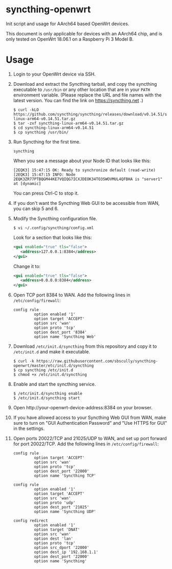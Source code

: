 # syncthing-openwrt
Init script and usage for AArch64 based OpenWrt devices.

This document is only applicable for devices with an AArch64 chip, and is only
tested on OpenWrt 18.06.1 on a Raspberry Pi 3 Model B.

Usage
=====

1. Login to your OpenWrt device via SSH.

2. Download and extract the Syncthing tarball, and copy the syncthing
   executable to `/usr/bin` or any other location that are in your `PATH`
   environment variable. (Please replace the URL and file names with the
   latest version. You can find the link on https://syncthing.net .)
   ```shell
   $ curl -kLO https://github.com/syncthing/syncthing/releases/download/v0.14.51/syncthing-linux-arm64-v0.14.51.tar.gz
   $ tar -zxf syncthing-linux-arm64-v0.14.51.tar.gz
   $ cd syncthing-linux-arm64-v0.14.51
   $ cp syncthing /usr/bin/
   ```

3. Run Syncthing for the first time.
   ```shell
   syncthing
   ```
   When you see a message about your Node ID that looks like this:
   ```
   [2EQK3] 15:47:15 OK: Ready to synchronize default (read-write)
   [2EQK3] 15:47:15 INFO: Node 2EQK3ZR77PTBQGM44KE7VQIQG7ICXJDEOK34TO3SWOVMUL4QFBHA is "server1" at [dynamic]
   ```
   You can press Ctrl-C to stop it.

4. If you don't want the Syncthing Web GUI to be accessible from WAN, you can
   skip 5 and 6.

5. Modify the Syncthing configuration file.
   ```shell
   $ vi ~/.config/syncthing/config.xml
   ```
   Look for a section that looks like this:
   ```xml
   <gui enabled="true" tls="false">
      <address>127.0.0.1:8384</address>
   </gui>
   ```
   Change it to:
   ```xml
   <gui enabled="true" tls="false">
      <address>0.0.0.0:8384</address>
   </gui>
   ```

6. Open TCP port 8384 to WAN. Add the following lines in
   `/etc/config/firewall`:
   ```
   config rule
            option enabled '1'
            option target 'ACCEPT'
            option src 'wan'
            option proto 'tcp'
            option dest_port '8384'
            option name 'Syncthing Web'
   ```

7. Download `/etc/init.d/syncthing` from this repository and copy it to
   `/etc/init.d` and make it executable.
   ```shell
   $ curl -k https://raw.githubusercontent.com/sbscully/syncthing-openwrt/master/etc/init.d/syncthing
   $ cp syncthing /etc/init.d
   $ chmod +x /etc/init.d/syncthing
   ```
8. Enable and start the syncthing service.
   ```shell
   $ /etc/init.d/syncthing enable
   $ /etc/init.d/syncthing start
   ```

9. Open http://your-openwrt-device-address:8384 on your browser.

10. If you have allowed access to your Syncthing Web GUI from WAN, make sure
    to turn on "GUI Authentication Password" and "Use HTTPS for GUI" in the
    settings.

11. Open ports 20022/TCP and 21025/UDP to WAN, and set up port forward for
    port 20022/TCP. Add the following lines in `/etc/config/firewall`:
    ```
    config rule
             option target 'ACCEPT'
             option src 'wan'
             option proto 'tcp'
             option dest_port '22000'
             option name 'Syncthing TCP'

    config rule
             option enabled '1'
             option target 'ACCEPT'
             option src 'wan'
             option proto 'udp'
             option dest_port '21025'
             option name 'Syncthing UDP'

    config redirect
             option enabled '1'
             option target 'DNAT'
             option src 'wan'
             option dest 'lan'
             option proto 'tcp'
             option src_dport '22000'
             option dest_ip '192.168.1.1'
             option dest_port '22000'
             option name 'Syncthing'
    ```
